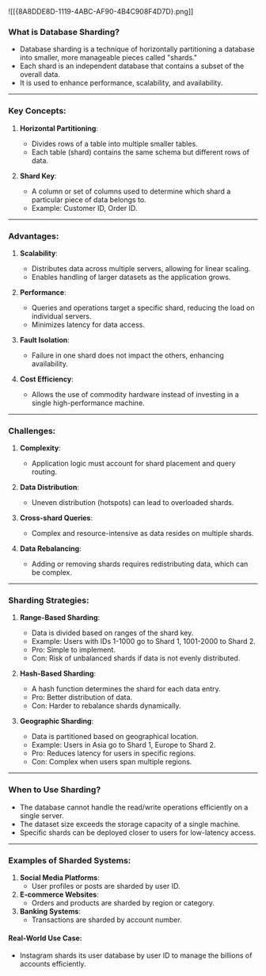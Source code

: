 ![[{8A8DDE8D-1119-4ABC-AF90-4B4C908F4D7D}.png]]

### What is Database Sharding?

- Database sharding is a technique of horizontally partitioning a database into smaller, more manageable pieces called "shards."
- Each shard is an independent database that contains a subset of the overall data.
- It is used to enhance performance, scalability, and availability.

---

### Key Concepts:

1. **Horizontal Partitioning**:
    - Divides rows of a table into multiple smaller tables.
    - Each table (shard) contains the same schema but different rows of data.
    
2. **Shard Key**:
    - A column or set of columns used to determine which shard a particular piece of data belongs to.
    - Example: Customer ID, Order ID.

---

### Advantages:

1. **Scalability**:
    - Distributes data across multiple servers, allowing for linear scaling.
    - Enables handling of larger datasets as the application grows.
    
1. **Performance**:
    - Queries and operations target a specific shard, reducing the load on individual servers.
    - Minimizes latency for data access.

1. **Fault Isolation**:    
    - Failure in one shard does not impact the others, enhancing availability.
    
1. **Cost Efficiency**:
    - Allows the use of commodity hardware instead of investing in a single high-performance machine.

---

### Challenges:
1. **Complexity**:
    - Application logic must account for shard placement and query routing.
    
1. **Data Distribution**:
    - Uneven distribution (hotspots) can lead to overloaded shards.
    
1. **Cross-shard Queries**:
    - Complex and resource-intensive as data resides on multiple shards.

1. **Data Rebalancing**:    
    - Adding or removing shards requires redistributing data, which can be complex.

---

### Sharding Strategies:

1. **Range-Based Sharding**:
    - Data is divided based on ranges of the shard key.
    - Example: Users with IDs 1-1000 go to Shard 1, 1001-2000 to Shard 2.
    - Pro: Simple to implement.
    - Con: Risk of unbalanced shards if data is not evenly distributed.
    
1. **Hash-Based Sharding**:
    - A hash function determines the shard for each data entry.
    - Pro: Better distribution of data.
    - Con: Harder to rebalance shards dynamically.

1. **Geographic Sharding**:    
    - Data is partitioned based on geographical location.
    - Example: Users in Asia go to Shard 1, Europe to Shard 2.
    - Pro: Reduces latency for users in specific regions.
    - Con: Complex when users span multiple regions.

---

### When to Use Sharding?

- The database cannot handle the read/write operations efficiently on a single server.
- The dataset size exceeds the storage capacity of a single machine.
- Specific shards can be deployed closer to users for low-latency access.

---

### Examples of Sharded Systems:

1. **Social Media Platforms**:
    - User profiles or posts are sharded by user ID.
2. **E-commerce Websites**:
    - Orders and products are sharded by region or category.
3. **Banking Systems**:
    - Transactions are sharded by account number.

#### Real-World Use Case:

- Instagram shards its user database by user ID to manage the billions of accounts efficiently.